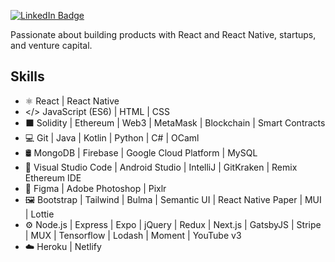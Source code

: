 <!-- ![Profile views](https://gpvc.arturio.dev/wenxchn)   -->
[![LinkedIn Badge](https://img.shields.io/badge/LinkedIn-Profile-informational?style=flat&logo=linkedin&logoColor=white&color=0D76A8)](https://www.linkedin.com/in/wenxchn/)

Passionate about building products with React and React Native, startups, and venture capital.

## Skills
* ⚛ React | React Native
* </> JavaScript (ES6) | HTML | CSS
* ⬛ Solidity | Ethereum | Web3 | MetaMask | Blockchain | Smart Contracts
* 💻 Git | Java | Kotlin | Python | C# | OCaml
* 🛢 MongoDB | Firebase | Google Cloud Platform | MySQL
* 🔧 Visual Studio Code | Android Studio | IntelliJ | GitKraken | Remix Ethereum IDE
* 🎨 Figma | Adobe Photoshop | Pixlr
* 🖼️ Bootstrap | Tailwind | Bulma | Semantic UI | React Native Paper | MUI | Lottie
* ⚙️ Node.js | Express | Expo | jQuery | Redux | Next.js | GatsbyJS | Stripe | MUX | Tensorflow | Lodash | Moment | YouTube v3
* ☁️ Heroku | Netlify
